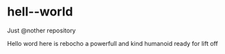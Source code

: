 # hell--world
Just @nother repository

Hello word here is rebocho 
a powerfull and kind humanoid ready for lift off
